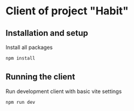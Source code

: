 # Client of project "Habit"

## Installation and setup

Install all packages
```bash
npm install
```

## Running the client

Run development client with basic vite settings
```bash
npm run dev
```
